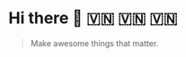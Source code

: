 # Hi there :wave: :vietnam: :vietnam: :vietnam:

> Make awesome things that matter.
<!---
chungpv-1008/chungpv-1008 is a ✨ special ✨ repository because its `README.md` (this file) appears on your GitHub profile.
You can click the Preview link to take a look at your changes.
--->
